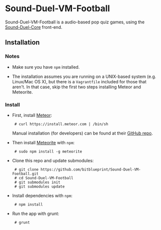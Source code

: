 Sound-Duel-VM-Football
======================

Sound-Duel-VM-Football is a audio-based pop quiz games, using the [Sound-Duel-Core](https://github.com/bitblueprint/Sound-Duel-Core) front-end.


## Installation

### Notes

 * Make sure you have `npm` installed.

 * The installation assumes you are running on a UNIX-based system (e.g. Linux/Mac OS X), but there is a `Vagrantfile` included for those that aren't. In that case, skip the first two steps installing Meteor and Meteorite.

### Install

 * First, install [Meteor](https://www.meteor.com/):

        # curl https://install.meteor.com | /bin/sh

    Manual installation (for developers) can be found at their [GitHub repo](https://github.com/meteor/meteor).

 * Then install [Meteorite](https://github.com/oortcloud/meteorite) with `npm`:

        # sudo npm install -g meteorite

 * Clone this repo and update submodules:

        # git clone https://github.com/bitblueprint/Sound-Duel-VM-Football.git
        # cd Sound-Duel-VM-Football
        # git submodules init
        # git submodules update

 * Install dependencies with `npm`:

        # npm install

 * Run the app with grunt:

        # grunt
